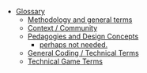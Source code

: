 -   [Glossary](#glossary)
    -   [Methodology and general terms](#methodology-and-general-terms)
    -   [Context / Community](#context-community)
    -   [Pedagogies and Design
        Concepts](#pedagogies-and-design-concepts)
        -   [perhaps not needed.](#perhaps-not-needed.)
    -   [General Coding / Technical
        Terms](#general-coding-technical-terms)
    -   [Technical Game Terms](#technical-game-terms)

